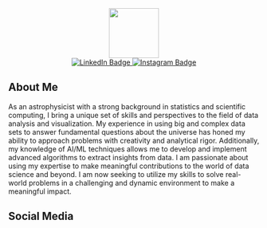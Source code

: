
<div id="header" align="center">
  <img src="https://media.giphy.com/media/bGgsc5mWoryfgKBx1u/giphy.gif" width="100"/>
</div>

<div id="badges" align="center">
  <a href="https://www.linkedin.com/in/arpan-das/">
    <img src="https://img.shields.io/badge/LinkedIn-blue?style=for-the-badge&logo=linkedin&logoColor=white" alt="LinkedIn Badge"/>
  </a>
  <a href="https://www.instagram.com/arpandas_photography_adventure/">
    <img src="https://img.shields.io/badge/Instagram-E4405F?style=for-the-badge&logo=instagram&logoColor=white" alt="Instagram Badge"/>
  </a>
</div>

## About Me
As an astrophysicist with a strong background in statistics and scientific computing, I bring a unique set of skills and perspectives to the field of data analysis and visualization. My experience in using big and complex data sets to answer fundamental questions about the universe has honed my ability to approach problems with creativity and analytical rigor. Additionally, my knowledge of AI/ML techniques allows me to develop and implement advanced algorithms to extract insights from data. I am passionate about using my expertise to make meaningful contributions to the world of data science and beyond. I am now seeking to utilize my skills to solve real-world problems in a challenging and dynamic environment to make a meaningful impact.

## Social Media 


<!--
**arpan-das-astrophysics/arpan-das-astrophysics** is a ✨ _special_ ✨ repository because its `README.md` (this file) appears on your GitHub profile.

Here are some ideas to get you started:

- 🔭 I’m currently working on ...
- 🌱 I’m currently learning ...
- 👯 I’m looking to collaborate on ...
- 🤔 I’m looking for help with ...
- 💬 Ask me about ...
- 📫 How to reach me: ...
- 😄 Pronouns: ...
- ⚡ Fun fact: ...
-->
